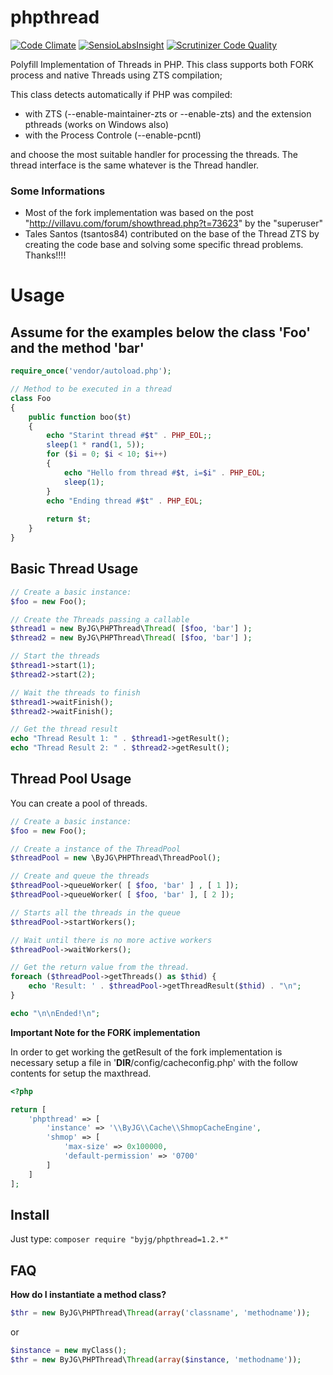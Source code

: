 # phpthread
[![Code Climate](https://codeclimate.com/github/byjg/phpthread/badges/gpa.svg)](https://codeclimate.com/github/byjg/phpthread)
[![SensioLabsInsight](https://insight.sensiolabs.com/projects/842a5377-bbda-44f2-9163-b40dc650dc1f/mini.png)](https://insight.sensiolabs.com/projects/842a5377-bbda-44f2-9163-b40dc650dc1f)
[![Scrutinizer Code Quality](https://scrutinizer-ci.com/g/byjg/phpthread/badges/quality-score.png?b=master)](https://scrutinizer-ci.com/g/byjg/phpthread/?branch=master)

Polyfill Implementation of Threads in PHP. This class supports both FORK process and native Threads using ZTS compilation;
 
This class detects automatically if PHP was compiled:
 
 - with ZTS (--enable-maintainer-zts or --enable-zts) and the extension pthreads (works on Windows also) 
 - with the Process Controle (--enable-pcntl)
    
and choose the most suitable handler for processing the threads. The thread interface is the same whatever is the Thread handler.

### Some Informations

- Most of the fork implementation was based on the post "http://villavu.com/forum/showthread.php?t=73623" by the "superuser"
- Tales Santos (tsantos84) contributed on the base of the Thread ZTS by creating the code base and solving some specific thread problems. Thanks!!!!  

# Usage

## Assume for the examples below the class 'Foo' and the method 'bar'

```php
require_once('vendor/autoload.php');

// Method to be executed in a thread
class Foo
{
    public function boo($t)
    {
        echo "Starint thread #$t" . PHP_EOL;;
        sleep(1 * rand(1, 5));
        for ($i = 0; $i < 10; $i++)
        {
            echo "Hello from thread #$t, i=$i" . PHP_EOL;
            sleep(1);
        }
        echo "Ending thread #$t" . PHP_EOL;
    
        return $t;
    }
}
```

## Basic Thread Usage

```php
// Create a basic instance:
$foo = new Foo();

// Create the Threads passing a callable
$thread1 = new ByJG\PHPThread\Thread( [$foo, 'bar'] );
$thread2 = new ByJG\PHPThread\Thread( [$foo, 'bar'] );

// Start the threads
$thread1->start(1);
$thread2->start(2);

// Wait the threads to finish
$thread1->waitFinish();
$thread2->waitFinish();

// Get the thread result
echo "Thread Result 1: " . $thread1->getResult();
echo "Thread Result 2: " . $thread2->getResult();
```

## Thread Pool Usage

You can create a pool of threads.

```php
// Create a basic instance:
$foo = new Foo();

// Create a instance of the ThreadPool
$threadPool = new \ByJG\PHPThread\ThreadPool();

// Create and queue the threads
$threadPool->queueWorker( [ $foo, 'bar' ] , [ 1 ]);
$threadPool->queueWorker( [ $foo, 'bar' ], [ 2 ]);

// Starts all the threads in the queue
$threadPool->startWorkers();

// Wait until there is no more active workers
$threadPool->waitWorkers();

// Get the return value from the thread.
foreach ($threadPool->getThreads() as $thid) {
    echo 'Result: ' . $threadPool->getThreadResult($thid) . "\n";
}

echo "\n\nEnded!\n";
```

**Important Note for the FORK implementation**

In order to get working the getResult of the fork implementation is necessary setup a file in '__DIR__/config/cacheconfig.php' with 
the follow contents for setup the maxthread.

```php
<?php

return [
    'phpthread' => [
        'instance' => '\\ByJG\\Cache\\ShmopCacheEngine',
        'shmop' => [
            'max-size' => 0x100000,
            'default-permission' => '0700'
        ]
    ]
];
```

## Install

Just type: `composer require "byjg/phpthread=1.2.*"`

## FAQ

**How do I instantiate a method class?**

```php
$thr = new ByJG\PHPThread\Thread(array('classname', 'methodname'));
```

or

```php
$instance = new myClass();
$thr = new ByJG\PHPThread\Thread(array($instance, 'methodname'));
```

